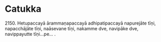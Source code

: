 

# Catukka






2150\. Hetupaccayā ārammaṇapaccayā adhipatipaccayā napurejāte tīṇi, napacchājāte tīṇi, naāsevane tīṇi, nakamme dve, navipāke dve, navippayutte tīṇi…pe… .



